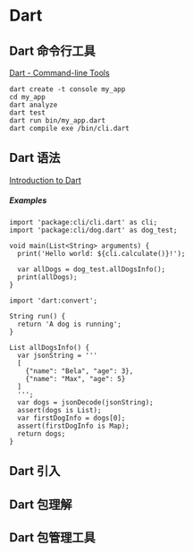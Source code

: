 # Dart


## Dart 命令行工具

[Dart - Command-line Tools](https://dart.dev/tools/dart-tool)

```
dart create -t console my_app
cd my_app
dart analyze
dart test
dart run bin/my_app.dart
dart compile exe /bin/cli.dart
```

## Dart 语法

[Introduction to Dart](https://dart.dev/language)


##### Examples

```
import 'package:cli/cli.dart' as cli;
import 'package:cli/dog.dart' as dog_test;

void main(List<String> arguments) {
  print('Hello world: ${cli.calculate()}!');

  var allDogs = dog_test.allDogsInfo();
  print(allDogs);
}
```

```
import 'dart:convert';

String run() {
  return 'A dog is running';
}

List allDogsInfo() {
  var jsonString = '''
  [
    {"name": "Bela", "age": 3},
    {"name": "Max", "age": 5}
  ]
  ''';
  var dogs = jsonDecode(jsonString);
  assert(dogs is List);
  var firstDogInfo = dogs[0];
  assert(firstDogInfo is Map);
  return dogs;
}
```


## Dart 引入


## Dart 包理解

## Dart 包管理工具

